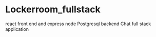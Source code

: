 # Lockerroom_fullstack
react front end and express node Postgresql backend Chat full stack application
